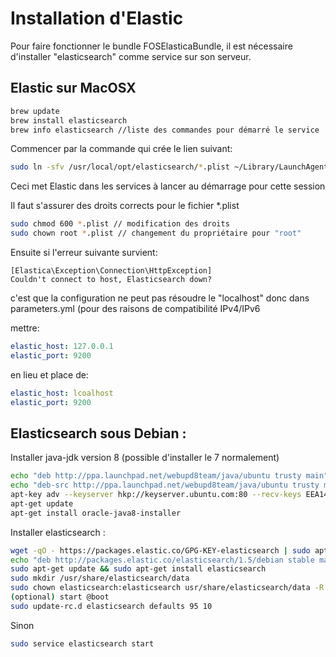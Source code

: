 # Installation d'Elastic

Pour faire fonctionner le bundle FOSElasticaBundle, il est nécessaire d'installer "elasticsearch" comme service sur son serveur.

## Elastic sur MacOSX
```bash
brew update
brew install elasticsearch
brew info elasticsearch //liste des commandes pour démarré le service
```
Commencer par la commande qui crée le lien suivant:
```bash
sudo ln -sfv /usr/local/opt/elasticsearch/*.plist ~/Library/LaunchAgents
```
Ceci met Elastic dans les services à lancer au démarrage pour cette session

Il faut s'assurer des droits corrects pour le fichier *.plist

```bash
sudo chmod 600 *.plist // modification des droits
sudo chown root *.plist // changement du propriétaire pour "root"
```
Ensuite si l'erreur suivante survient: 
```
[Elastica\Exception\Connection\HttpException]  
Couldn't connect to host, Elasticsearch down? 
```
c'est que la configuration ne peut pas résoudre le "localhost" donc dans parameters.yml (pour des raisons de compatibilité IPv4/IPv6

mettre:
```yml
elastic_host: 127.0.0.1
elastic_port: 9200
```
en lieu et place de:
```yml
elastic_host: lcoalhost
elastic_port: 9200
```

## Elasticsearch sous Debian :
Installer java-jdk version 8 (possible d'installer le 7 normalement)
```bash
echo "deb http://ppa.launchpad.net/webupd8team/java/ubuntu trusty main" | tee /etc/apt/sources.list.d/webupd8team-java.list
echo "deb-src http://ppa.launchpad.net/webupd8team/java/ubuntu trusty main" | tee -a /etc/apt/sources.list.d/webupd8team-java.list
apt-key adv --keyserver hkp://keyserver.ubuntu.com:80 --recv-keys EEA14886
apt-get update
apt-get install oracle-java8-installer
```
Installer elasticsearch :
```bash
wget -qO - https://packages.elastic.co/GPG-KEY-elasticsearch | sudo apt-key add -
echo "deb http://packages.elastic.co/elasticsearch/1.5/debian stable main" | sudo tee -a /etc/apt/sources.list
sudo apt-get update && sudo apt-get install elasticsearch
sudo mkdir /usr/share/elasticsearch/data
sudo chown elasticsearch:elasticsearch usr/share/elasticsearch/data -R
(optional) start @boot
sudo update-rc.d elasticsearch defaults 95 10
```
Sinon
```bash
sudo service elasticsearch start
```

